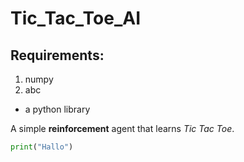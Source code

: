# Tic_Tac_Toe_AI

## Requirements:

1. numpy
1. abc
  - a python library
    
A simple **reinforcement** agent that learns *Tic Tac Toe*.


```python
print("Hallo")
```
